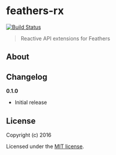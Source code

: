 # feathers-rx

[![Build Status](https://travis-ci.org/feathersjs/feathers-rx.png?branch=master)](https://travis-ci.org/feathersjs/feathers-rx)

> Reactive API extensions for Feathers

## About


## Changelog

__0.1.0__

- Initial release

## License

Copyright (c) 2016

Licensed under the [MIT license](LICENSE).
